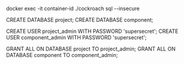 docker exec -it container-id ./cockroach sql --insecure

CREATE DATABASE project;
CREATE DATABASE component;

CREATE USER project_admin WITH PASSWORD 'supersecret';
CREATE USER component_admin WITH PASSWORD 'supersecret';

GRANT ALL ON DATABASE project TO project_admin;
GRANT ALL ON DATABASE component TO component_admin;
